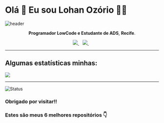 
# Olá 👋 Eu sou <strong>Lohan Ozório</strong> 👨‍💻

![header](https://capsule-render.vercel.app/api?text=.&fontColor=ffffff&fontSize=40&fontAlign=40&height=250&section=head&color=gradient)

<p align='center'>
  <strong>Programador LowCode e Estudante de ADS</strong>, <strong>Recife</strong>.
</p>

<p align='center'>  
  <a href="LINK_DO_SEU_LINKEDIN_AQUI">
    <img src="https://img.shields.io/badge/linkedin-%230077B5.svg?&style=for-the-badge&logo=linkedin&logoColor=white" />
  </a>&nbsp;&nbsp;
  <a href="LINK_DO_SEU_INSTAGRAM_AQUI">
    <img src="https://img.shields.io/badge/instagram-%23E4405F.svg?&style=for-the-badge&logo=instagram&logoColor=white" />        
  </a>&nbsp;&nbsp;
 
  
</p>

___

## Algumas estatísticas minhas:

<a href="LINK_DO_SEU_SITE_AQUI">
  <img align="center" src="https://github-readme-stats.vercel.app/api/top-langs/?username=LohanOzorio&layout=compact&theme=radical" />
</a>


___
<p align="left"> <img src="https://komarev.com/ghpvc/?username=LohanOzorio" alt="Status" /> </p>

### Obrigado por visitar!!
### Estes são meus 6 melhores repositórios 👇 
